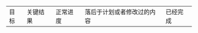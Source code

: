<table>
  <tr>
    <td>目标</td>
    <td>关键结果</td>
    <td>正常进度</td>
    <td>落后于计划或者修改过的内容</td>
    <td>已经完成</td>
  </tr>
  
  
</table>

